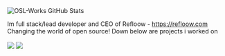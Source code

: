 <img align= "center" alt="OSL-Works GitHub Stats" src="https://github-readme-stats.vercel.app/api?username=Refloow&show_icons=true&hide_border=true&hide=stars,prs,issues&count_private=true" />

Im full stack/lead developer and CEO of Refloow - https://refloow.com <br>
Changing the world of open source! Down below are projects i worked on
<br>
<br>
<a href="https://github.com/OSL-Works/Steam-Card-Bot-PRO"><img src="https://gh-card.dev/repos/OSL-Works/Steam-Card-Bot-PRO.svg"></a>
<a href="https://github.com/OSL-Works/Discord-Channel-Moderator"><img src="https://gh-card.dev/repos/OSL-Works/Discord-Channel-Moderator.svg"></a>
